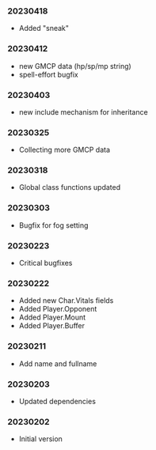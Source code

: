 ### 20230418

  * Added "sneak"

### 20230412

  * new GMCP data (hp/sp/mp string)
  * spell-effort bugfix

### 20230403

  * new include mechanism for inheritance

### 20230325

  * Collecting more GMCP data

### 20230318

  * Global class functions updated

### 20230303

  * Bugfix for fog setting

### 20230223

  * Critical bugfixes

### 20230222

  * Added new Char.Vitals fields
  * Added Player.Opponent
  * Added Player.Mount
  * Added Player.Buffer

### 20230211

  * Add name and fullname

### 20230203

  * Updated dependencies

### 20230202

  * Initial version
